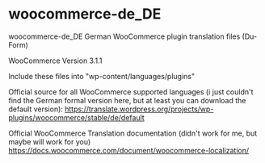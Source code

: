 # woocommerce-de_DE
woocommerce-de_DE
German WooCommerce plugin translation files (Du-Form)

WooCommerce Version 3.1.1

Include these files into "wp-content/languages/plugins"


Official source for all WooCommerce supported languages (i just couldn't find the German formal version here, but at least you can download the default version):
https://translate.wordpress.org/projects/wp-plugins/woocommerce/stable/de/default

Official WooCommerce Translation documentation (didn't work for me, but maybe will work for you)
https://docs.woocommerce.com/document/woocommerce-localization/
